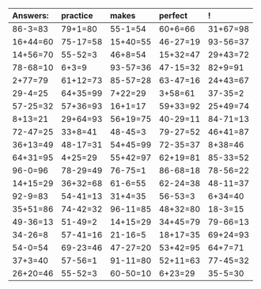 | Answers: | practice | makes | perfect | ! |
| :--- | :--- | :--- | :--- | :--- |
| 86-3=83 | 79+1=80 | 55-1=54 | 60+6=66 | 31+67=98 | 
| 16+44=60 | 75-17=58 | 15+40=55 | 46-27=19 | 93-56=37 | 
| 14+56=70 | 55-52=3 | 46+8=54 | 15+32=47 | 29+43=72 | 
| 78-68=10 | 6+3=9 | 93-57=36 | 47-15=32 | 82+9=91 | 
| 2+77=79 | 61+12=73 | 85-57=28 | 63-47=16 | 24+43=67 | 
| 29-4=25 | 64+35=99 | 7+22=29 | 3+58=61 | 37-35=2 | 
| 57-25=32 | 57+36=93 | 16+1=17 | 59+33=92 | 25+49=74 | 
| 8+13=21 | 29+64=93 | 56+19=75 | 40-29=11 | 84-71=13 | 
| 72-47=25 | 33+8=41 | 48-45=3 | 79-27=52 | 46+41=87 | 
| 36+13=49 | 48-17=31 | 54+45=99 | 72-35=37 | 8+38=46 | 
| 64+31=95 | 4+25=29 | 55+42=97 | 62+19=81 | 85-33=52 | 
| 96-0=96 | 78-29=49 | 76-75=1 | 86-68=18 | 78-56=22 | 
| 14+15=29 | 36+32=68 | 61-6=55 | 62-24=38 | 48-11=37 | 
| 92-9=83 | 54-41=13 | 31+4=35 | 56-53=3 | 6+34=40 | 
| 35+51=86 | 74-42=32 | 96-11=85 | 48+32=80 | 18-3=15 | 
| 49-36=13 | 51-49=2 | 14+15=29 | 34+45=79 | 79-66=13 | 
| 34-26=8 | 57-41=16 | 21-16=5 | 18+17=35 | 69+24=93 | 
| 54-0=54 | 69-23=46 | 47-27=20 | 53+42=95 | 64+7=71 | 
| 37+3=40 | 57-56=1 | 91-11=80 | 52+11=63 | 77-45=32 | 
| 26+20=46 | 55-52=3 | 60-50=10 | 6+23=29 | 35-5=30 | 
